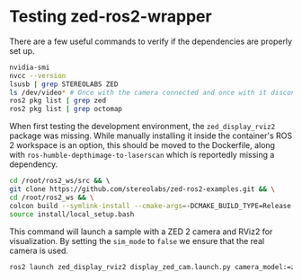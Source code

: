 # Testing zed-ros2-wrapper

There are a few useful commands to verify if the dependencies are properly set up.
```bash
nvidia-smi
nvcc --version
lsusb | grep STEREOLABS ZED
ls /dev/video* # Once with the camera connected and once with it disconnected to probe for changes in output
ros2 pkg list | grep zed
ros2 pkg list | grep octomap
```

When first testing the development environment, the `zed_display_rviz2` package was missing. While manually installing it inside the container's ROS 2 workspace is an option, this should be moved to the Dockerfile, along with `ros-humble-depthimage-to-laserscan` which is reportedly missing a dependency.
```bash
cd /root/ros2_ws/src && \ 
git clone https://github.com/stereolabs/zed-ros2-examples.git && \
cd /root/ros2_ws && \
colcon build --symlink-install --cmake-args=-DCMAKE_BUILD_TYPE=Release && \
source install/local_setup.bash
```

This command will launch a sample with a ZED 2 camera and RViz2 for visualization. By setting the `sim_mode` to `false` we ensure that the real camera is used.
```bash
ros2 launch zed_display_rviz2 display_zed_cam.launch.py camera_model:=zed2 sim_mode:=false
```
